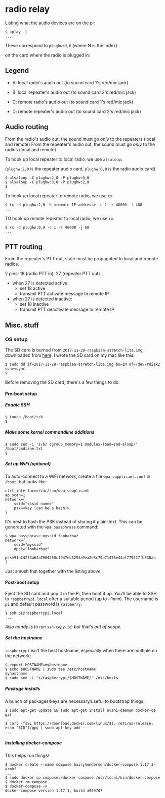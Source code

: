 # radio relay

Listing what the audio devices are on the pi:

```console
$ aplay -l
...
```

These correspond to `plughw:N,0` (where N is the index)

on the card where the radio is plugged in:

## Legend

- A: local radio's audio out (to sound card 1's red/mic jack)
- B: local repeater's audio out (to sound card 2's red/mic jack)

- C: remote radio's audio out (to sound card 1's red/mic jack)
- D: remote repeater's audio out (to sound card 2's red/mic jack)

## Audio routing

From the radio's audio out, the sound must go _only_ to the repeaters (local and remote)
From the repeater's audio out, the sound must go _only_ to the radios (local and remote)

To hook up local repeater to local radio, we use `alsaloop`:

(`plughw:2,0` is the repeater audio card, `plughw:0,0` is the radio audio card)

```console
$ alsaloop -C plughw:2,0 -P plughw:0,0
$ alsaloop -C plughw:0,0 -P plughw:2,0
$
```

To hook up local repeater to remote radio, we use `tx`:

```console
$ tx -d plughw:2,0 -h <remote IP address> -c 1 -r 48000 -f 480
...
```

TO hook up remote repeater to local radio, we use `rx`:

```console
$ rx -d plughw:0,0 -c 1 -r 48000 -j 60
...
```

## PTT routing

From the repeater's PTT out, state must be propagated to local and remote radios.

2 pins: 18 (radio PTT in), 27 (repeater PTT out)

- when 27 is detected active:
  - set 18 active
  - transmit PTT activate message to remote IP
- when 27 is detected inactive:
  - set 18 inactive
  - transmit PTT deactivate message to remote IP

## Misc. stuff

### OS setup

The SD card is burned from `2017-11-29-raspbian-stretch-lite.img`, downloaded
from [here](https://downloads.raspberrypi.org/raspbian_lite_latest). I wrote
the SD card on my mac like this:

```console
$ sudo dd if=2017-11-29-raspbian-stretch-lite.img bs=1M of=/dev/rdisk2 conv=sync
$
```

Before removing the SD card, there's a few things to do:

#### Pre-boot setup

##### Enable SSH

```console
$ touch /boot/ssh
$
```

##### Make some kernel commandline additions

```console
$ sudo sed -i 's/$/ cgroup_memory=1 modules-load=snd-aloop/' /boot/cmdline.txt
$
```

##### Set up WiFi (optional)

To auto-connect to a WiFi network, create a file `wpa_supplicant.conf` in `/boot`
that looks like:

```
ctrl_interface=/var/run/wpa_supplicant
ap_scan=1
network={
	ssid="<ssid name>"
	psk=<key (can be a hash)>
}
```

It's best to hash the PSK instead of storing it plain-text. This can be generated 
with the `wpa_passphrase` command:

```console
$ wpa_passphrase myssid foobarbaz
network={
	ssid="myssid"
	#psk="foobarbaz"
	psk=91a242f3a64a7004260c1947eb3293a9ea2e8c70e71476e44af779227fb830ab
}
```

Just smush that together with the listing above.

#### Post-boot setup

Eject the SD card and pop it in the Pi, then boot it up. You'll be able to SSH to
`raspberrypi.local` after a suitable period (up to ~1min). The username is `pi`
and default password is `raspberry`.

```console
$ ssh pi@raspberrypi.local
...
```

_Also handy is to run `ssh-copy-id`, but that's out of scope._

##### Set the hostname

`raspberrypi` isn't the best hostname, especially when there are multiple on the network:

```console
$ export HOSTNAME=myhostname
$ echo $HOSTNAME | sudo tee /etc/hostname
myhostname
$ sudo sed -i "s/raspberrypi/$HOSTNAME/" /etc/hosts
```

##### Package installs

A bunch of packages/keys are necessary/useful to bootstrap things:

```console
$ sudo apt-get update && sudo apt-get install avahi-daemon docker-ce git
...
$ curl -fsSL https://download.docker.com/linux/$(. /etc/os-release; echo "$ID")/gpg | sudo apt-key add -
...
```

##### Installing docker-compose

This helps run things!

```console
$ docker create --name compose hairyhenderson/docker-compose:1.17.1-armhf
...
$ sudo docker cp compose:/docker-compose /usr/local/bin/docker-compose
$ docker rm compose
$ docker-compose -v
docker-compose version 1.17.1, build a9597d7
```